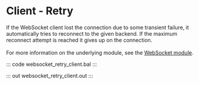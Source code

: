# Client - Retry

If the WebSocket client lost the connection due to some transient failure, it automatically tries to
reconnect to the given backend. If the maximum reconnect attempt is reached it gives up on the connection. <br/><br/>
For more information on the underlying module,
see the [WebSocket module](https://lib.ballerina.io/ballerina/websocket/latest/).

::: code websocket_retry_client.bal :::

::: out websocket_retry_client.out :::